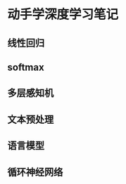 动手学深度学习笔记
=========================

线性回归
---------------------------------------



softmax
---------------------------------------


多层感知机
-------------------------------------

文本预处理
----------------------------------------

语言模型
--------------------------------------

循环神经网络
---------------------------------------------



